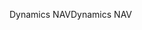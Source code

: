 <span data-ttu-id="d3f5b-101">Dynamics NAV</span><span class="sxs-lookup"><span data-stu-id="d3f5b-101">Dynamics NAV</span></span>